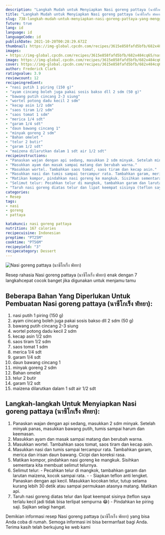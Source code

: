 ```yaml
---
description: "Langkah Mudah untuk Menyiapkan Nasi goreng pattaya (นาซีโกเร็ง พัทยา) yang Menggugah Selera"
title: "Langkah Mudah untuk Menyiapkan Nasi goreng pattaya (นาซีโกเร็ง พัทยา) yang Menggugah Selera"
slug: 738-langkah-mudah-untuk-menyiapkan-nasi-goreng-pattaya-yang-menggugah-selera
future: true
lang: id
language: id
languageCode: id
publishDate: 2021-10-20T00:28:29.672Z 
thumbnail: https://img-global.cpcdn.com/recipes/3615e858fafd5bfb/682x484cq65/nasi-goreng-pattaya-นาซโกเรง-พทยา-foto-resep-utama.png
images:
- https://img-global.cpcdn.com/recipes/3615e858fafd5bfb/682x484cq65/nasi-goreng-pattaya-นาซโกเรง-พทยา-foto-resep-utama.png
image: https://img-global.cpcdn.com/recipes/3615e858fafd5bfb/682x484cq65/nasi-goreng-pattaya-นาซโกเรง-พทยา-foto-resep-utama.png
cover: https://img-global.cpcdn.com/recipes/3615e858fafd5bfb/682x484cq65/nasi-goreng-pattaya-นาซโกเรง-พทยา-foto-resep-utama.png
author: Frederick Clark
ratingvalue: 3.9
reviewcount: 12
recipeingredient:
- "nasi putih 1 piring (150 g)"
- "ayam cincang boleh juga pakai sosis bakso dll 2 sdm (50 g)"
- "bawang putih cincang 2-3 siung"
- "wortel potong dadu kecil 2 sdm"
- "kecap asin 1/2 sdm"
- "saos tiram 1/2 sdm"
- "saos tomat 1 sdm"
- "merica 1/4 sdt"
- "garam 1/4 sdt"
- "daun bawang cincang 1"
- "minyak goreng 2 sdm"
- "Bahan omelet "
- "telur 2 butir"
- "garam 1/2 sdt"
- "maizena dilarutkan dalam 1 sdt air 1/2 sdt"
recipeinstructions:
- "Panaskan wajan dengan api sedang, masukkan 2 sdm minyak. Setelah minyak panas, masukkan bawang putih, tumis sampai harum dan keemasan."
- "Masukkan ayam dan masak sampai matang dan berubah warna."
- "Masukkan wortel. Tambahkan saos tomat, saos tiram dan kecap asin."
- "Masukkan nasi dan tumis sampai tercampur rata. Tambahkan garam, merica dan irisan daun bawang. Cicipi dan koreksi rasa."
- "Matikan kompor, pindahkan nasi goreng ke mangkuk. Sisihkan sementara kita membuat selimut telurnya."
- "Selimut telur: Pecahkan telur di mangkok, tambahkan garam dan larutan maizena, kocok sampai rata.  Siapkan teflon anti lengket. Panaskan dengan api kecil. Masukkan kocokan telur, tutup selama kurang lebih 30 detik atau sampai permukaan atasnya matang. Matikan api."
- "Taruh nasi goreng diatas telur dan lipat keempat sisinya (teflon saya terlalu kecil jadi tidak bisa terlipat sempurna 😂) Pindahkan ke piring saji. Sajikan selagi hangat."
categories:
- Resep
tags:
- nasi
- goreng
- pattaya

katakunci: nasi goreng pattaya 
nutrition: 167 calories
recipecuisine: Indonesian
preptime: "PT25M"
cooktime: "PT56M"
recipeyield: "3"
recipecategory: Dessert
---
```



![Nasi goreng pattaya (นาซีโกเร็ง พัทยา)](https://img-global.cpcdn.com/recipes/3615e858fafd5bfb/682x484cq65/nasi-goreng-pattaya-นาซโกเรง-พทยา-foto-resep-utama.png)

Resep rahasia Nasi goreng pattaya (นาซีโกเร็ง พัทยา)  enak dengan 7 langkahcepat cocok banget jika digunakan untuk menjamu tamu

<!--inarticleads1-->

## Beberapa Bahan Yang Diperlukan Untuk Pembuatan Nasi goreng pattaya (นาซีโกเร็ง พัทยา):

1. nasi putih 1 piring (150 g)
1. ayam cincang boleh juga pakai sosis bakso dll 2 sdm (50 g)
1. bawang putih cincang 2-3 siung
1. wortel potong dadu kecil 2 sdm
1. kecap asin 1/2 sdm
1. saos tiram 1/2 sdm
1. saos tomat 1 sdm
1. merica 1/4 sdt
1. garam 1/4 sdt
1. daun bawang cincang 1
1. minyak goreng 2 sdm
1. Bahan omelet 
1. telur 2 butir
1. garam 1/2 sdt
1. maizena dilarutkan dalam 1 sdt air 1/2 sdt



<!--inarticleads2-->

## Langkah-langkah Untuk Menyiapkan Nasi goreng pattaya (นาซีโกเร็ง พัทยา):

1. Panaskan wajan dengan api sedang, masukkan 2 sdm minyak. Setelah minyak panas, masukkan bawang putih, tumis sampai harum dan keemasan.
1. Masukkan ayam dan masak sampai matang dan berubah warna.
1. Masukkan wortel. Tambahkan saos tomat, saos tiram dan kecap asin.
1. Masukkan nasi dan tumis sampai tercampur rata. Tambahkan garam, merica dan irisan daun bawang. Cicipi dan koreksi rasa.
1. Matikan kompor, pindahkan nasi goreng ke mangkuk. Sisihkan sementara kita membuat selimut telurnya.
1. Selimut telur: - Pecahkan telur di mangkok, tambahkan garam dan larutan maizena, kocok sampai rata. -  - Siapkan teflon anti lengket. Panaskan dengan api kecil. Masukkan kocokan telur, tutup selama kurang lebih 30 detik atau sampai permukaan atasnya matang. Matikan api.
1. Taruh nasi goreng diatas telur dan lipat keempat sisinya (teflon saya terlalu kecil jadi tidak bisa terlipat sempurna 😂) - Pindahkan ke piring saji. Sajikan selagi hangat.




Demikian informasi  resep Nasi goreng pattaya (นาซีโกเร็ง พัทยา)   yang bisa Anda coba di rumah. Semoga informasi ini bisa bermanfaat bagi Anda. Terima kasih telah berkujung ke web kami
